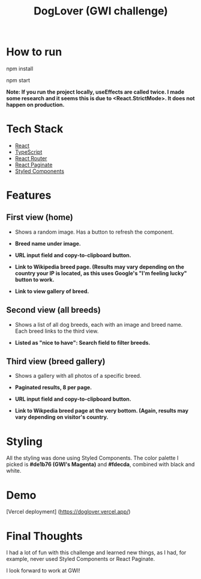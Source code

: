 <h1 align="center">DogLover (GWI challenge)</h1>

<br />

# How to run
npm install  

npm start  

**Note: If you run the project locally, useEffects are called twice. I made some research and it seems this is due to <React.StrictMode>. It does not happen on production.**

# Tech Stack
- [React](https://reactjs.org/)
- [TypeScript](https://www.typescriptlang.org/)
- [React Router](https://reactrouter.com/)
- [React Paginate](https://github.com/AdeleD/react-paginate#readme)
- [Styled Components](https://styled-components.com/)

# Features
## First view (home)
- Shows a random image. Has a button to refresh the component.  

- **Breed name under image.**  

- **URL input field and copy-to-clipboard button.**  

- **Link to Wikipedia breed page. (Results may vary depending on the country your IP is located, as this uses Google's "I'm feeling lucky" button to work.**  

- **Link to view gallery of breed.**  

## Second view (all breeds)
- Shows a list of all dog breeds, each with an image and breed name. Each breed links to the third view.  

- **Listed as "nice to have": Search field to filter breeds.**  

## Third view (breed gallery)
- Shows a gallery with all photos of a specific breed.  

- **Paginated results, 8 per page.**  

- **URL input field and copy-to-clipboard button.**  

- **Link to Wikpedia breed page at the very bottom. (Again, results may vary depending on visitor's country.**  

# Styling
All the styling was done using Styled Components. The color palette I picked is **#de1b76 (GWI's Magenta)** and **#fdecda**, combined with black and white.  

# Demo
[Vercel deployment] (https://doglover.vercel.app/)

# Final Thoughts
I had a lot of fun with this challenge and learned new things, as I had, for example, never used Styled Components or React Paginate.  

I look forward to work at GWI!  
